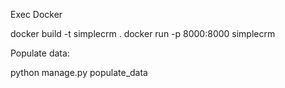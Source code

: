 Exec Docker

docker build -t simplecrm .
docker run -p 8000:8000 simplecrm


Populate data:

python manage.py populate_data